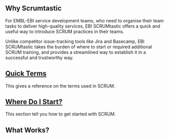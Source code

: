 
## Why Scrumtastic

For EMBL-EBI service development teams, who need to organise their team tasks to deliver high-quality services,  EBI SCRUMtastic offers a quick and useful way to introduce SCRUM practices in their teams.

Unlike competitor issue-tracking tools like Jira and Basecamp, EBI SCRUMtastic takes the burden of where to start or required additional SCRUM training, and provides a streamlined way to establish it in a successful and trustworthy way.

## [Quick Terms](scrum_glossary.md)
This gives a reference on the terms used in SCRUM.

## [Where Do I Start?](where-do-we-start.md)
This section tell you how to get started with SCRUM.

## What Works?
